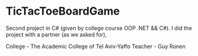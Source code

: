 # TicTacToeBoardGame
Second project in C# (given by college course OOP .NET && C#).
I did the project with a partner (as we asked for),

College - The Academic College of Tel Aviv-Yaffo
Teacher - Guy Ronen
